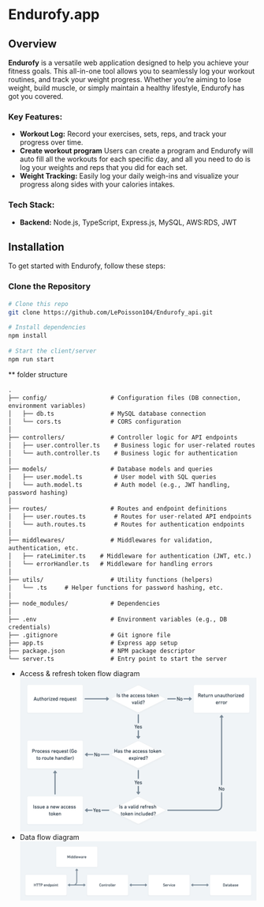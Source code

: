 # Endurofy.app

## Overview

**Endurofy** is a versatile web application designed to help you achieve your fitness goals. This all-in-one tool allows you to seamlessly log your workout routines, and track your weight progress. Whether you’re aiming to lose weight, build muscle, or simply maintain a healthy lifestyle, Endurofy has got you covered.

### Key Features:

- **Workout Log:** Record your exercises, sets, reps, and track your progress over time.
- **Create workout program** Users can create a program and Endurofy will auto fill all the workouts for each specific day, and all you need to do is log your weights and reps that you did for each set.
- **Weight Tracking:** Easily log your daily weigh-ins and visualize your progress along sides with your calories intakes.

### Tech Stack:

- **Backend:** Node.js, TypeScript, Express.js, MySQL, AWS:RDS, JWT

## Installation

To get started with Endurofy, follow these steps:

### Clone the Repository

```sh
# Clone this repo
git clone https://github.com/LePoisson104/Endurofy_api.git
```

```sh
# Install dependencies
npm install
```

```sh
# Start the client/server
npm run start
```

\*\* folder structure

```plaintext
.
├── config/                  # Configuration files (DB connection, environment variables)
│   ├── db.ts                # MySQL database connection
│   └── cors.ts              # CORS configuration
│
├── controllers/             # Controller logic for API endpoints
│   ├── user.controller.ts    # Business logic for user-related routes
│   └── auth.controller.ts    # Business logic for authentication
│
├── models/                  # Database models and queries
│   ├── user.model.ts         # User model with SQL queries
│   └── auth.model.ts         # Auth model (e.g., JWT handling, password hashing)
│
├── routes/                  # Routes and endpoint definitions
│   ├── user.routes.ts        # Routes for user-related API endpoints
│   └── auth.routes.ts        # Routes for authentication endpoints
│
├── middlewares/             # Middlewares for validation, authentication, etc.
│   ├── rateLimiter.ts    # Middleware for authentication (JWT, etc.)
│   └── errorHandler.ts   # Middleware for handling errors
│
├── utils/                   # Utility functions (helpers)
│   └── .ts     # Helper functions for password hashing, etc.
│
├── node_modules/            # Dependencies
│
├── .env                     # Environment variables (e.g., DB credentials)
├── .gitignore               # Git ignore file
├── app.ts                   # Express app setup
├── package.json             # NPM package descriptor
└── server.ts                # Entry point to start the server
```

- Access & refresh token flow diagram
  ![Access & refresh token flow](images/image-1.png)
- Data flow diagram
  ![Data flow](images/image.png)
